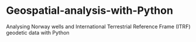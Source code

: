 # Geospatial-analysis-with-Python
Analysing Norway wells and International Terrestrial Reference Frame (ITRF) geodetic data with Python 
